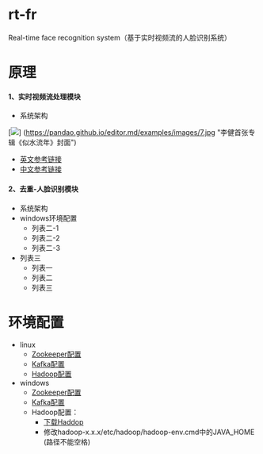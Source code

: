 # rt-fr
Real-time face recognition system（基于实时视频流的人脸识别系统）

# 原理
#### 1、实时视频流处理模块
                
+ 系统架构

[![](https://pandao.github.io/editor.md/examples/images/7.jpg)]
(https://pandao.github.io/editor.md/examples/images/7.jpg "李健首张专辑《似水流年》封面")
+ [英文参考链接](https://www.infoq.com/articles/video-stream-analytics-opencv)
+ [中文参考链接](https://infoq.cn/article/video-stream-analytics-opencv)


#### 2、去重-人脸识别模块
                
+ 系统架构
+ windows环境配置
    + 列表二-1
    + 列表二-2
    + 列表二-3
+ 列表三
    * 列表一
    * 列表二
    * 列表三

# 环境配置
+ linux
    + [Zookeeper配置](https://github.com)
    + [Kafka配置](https://github.com)
    + [Hadoop配置](https://github.com)
+ windows
    + [Zookeeper配置](https://www.jianshu.com/p/f7037105db46)
    + [Kafka配置](https://www.jianshu.com/p/64d25dcf8300)
    + Hadoop配置：
      * [下载Haddop](http://hadoop.apache.org/releases.html)
      * 修改hadoop-x.x.x/etc/hadoop/hadoop-env.cmd中的JAVA_HOME (路径不能空格)
